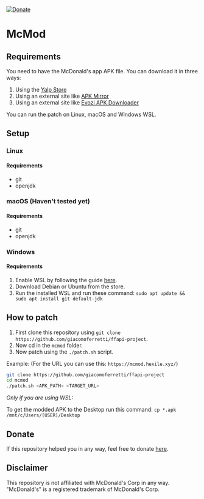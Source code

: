 [![Donate](https://img.shields.io/badge/Donate-Paypal-blue.svg)][donate]

# McMod

## Requirements
You need to have the McDonald's app APK file. You can download it in three ways:

1. Using the [Yalp Store](https://github.com/yeriomin/YalpStore/releases)
2. Using an external site like 
[APK Mirror](https://www.apkmirror.com/apk/mcdonalds-apps/)
3. Using an external site like 
[Evozi APK Downloader](https://apps.evozi.com/apk-downloader/)

You can run the patch on Linux, macOS and Windows WSL.

## Setup
### Linux
#### Requirements
* git
* openjdk

### macOS (Haven't tested yet)
#### Requirements
* git
* openjdk

### Windows
#### Requirements
1. Enable WSL by following the guide [here](https://aka.ms/wslinstall).
2. Download Debian or Ubuntu from the store.
3. Run the installed WSL and run these command:
`sudo apt update && sudo apt install git default-jdk`

## How to patch
1. First clone this repository using
`git clone https://github.com/giacomoferretti/ffapi-project`.
2. Now cd in the `mcmod` folder.
3. Now patch using the `./patch.sh` script. 

Example: (For the URL you can use this: `https://mcmod.hexile.xyz/`)

```bash
git clone https://github.com/giacomoferretti/ffapi-project
cd mcmod
./patch.sh <APK_PATH> <TARGET_URL>
```

_Only if you are using WSL:_ 

To get the modded APK to the Desktop run this command: 
`cp *.apk /mnt/c/Users/[USER]/Desktop`

## Donate
If this repository helped you in any way, feel free to donate [here][donate].

## Disclaimer
This repository is not affiliated with McDonald's Corp in any way. 
"McDonald's" is a registered trademark of McDonald's Corp.

[donate]: https://paypal.me/hexile0